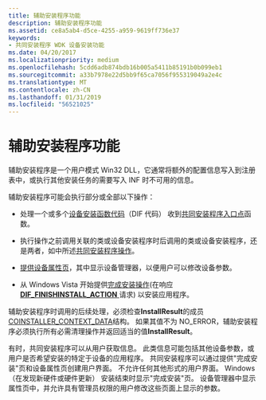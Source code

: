 ```yaml
---
title: 辅助安装程序功能
description: 辅助安装程序功能
ms.assetid: ce8a5ab4-d5ce-4255-a959-9619ff736e37
keywords:
- 共同安装程序 WDK 设备安装功能
ms.date: 04/20/2017
ms.localizationpriority: medium
ms.openlocfilehash: 5cdd6adb874bdb16b005a5411b85191b0b099eb1
ms.sourcegitcommit: a33b7978e22d5bb9f65ca7056f955319049a2e4c
ms.translationtype: MT
ms.contentlocale: zh-CN
ms.lasthandoff: 01/31/2019
ms.locfileid: "56521025"
---
```

# <a name="co-installer-functionality"></a>辅助安装程序功能





辅助安装程序是一个用户模式 Win32 DLL，它通常将额外的配置信息写入到注册表中，或执行其他安装任务的需要写入 INF 时不可用的信息。

辅助安装程序可能会执行部分或全部以下操作：

-   处理一个或多个[设备安装函数代码](https://msdn.microsoft.com/library/windows/hardware/ff541307)（DIF 代码） 收到[共同安装程序入口点](co-installer-interface.md#co-installer-entry-point)函数。

-   执行操作之前调用关联的类或设备安装程序时后调用的类或设备安装程序，还是两者，如中所述[共同安装程序操作](co-installer-operation.md)。

-   [提供设备属性页](providing-device-property-pages.md)，其中显示设备管理器，以便用户可以修改设备参数。

-   从 Windows Vista 开始提供[完成安装操作](finish-install-actions--windows-vista-and-later-.md)(在响应[ **DIF_FINISHINSTALL_ACTION** ](https://msdn.microsoft.com/library/windows/hardware/ff543684)请求) 以安装应用程序。

辅助安装程序时调用的后续处理，必须检查**InstallResult**的成员[COINSTALLER_CONTEXT_DATA](co-installer-interface.md#coinstaller-context-data)结构。 如果其值不为 NO_ERROR，辅助安装程序必须执行所有必需清理操作并返回适当的值**InstallResult**。

有时，共同安装程序可以从用户获取信息。 此类信息可能包括其他设备参数，或用户是否希望安装的特定于设备的应用程序。 共同安装程序可以通过提供"完成安装"页和设备属性页创建用户界面。 不允许任何其他形式的用户界面。 Windows （在发现新硬件或硬件更新） 安装结束时显示"完成安装"页。 设备管理器中显示属性页中，并允许具有管理员权限的用户修改这些页面上显示的参数。

 

 






